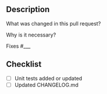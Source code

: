 ## Description

What was changed in this pull request?

Why is it necessary?

Fixes #___

## Checklist

- [ ] Unit tests added or updated
- [ ] Updated CHANGELOG.md
